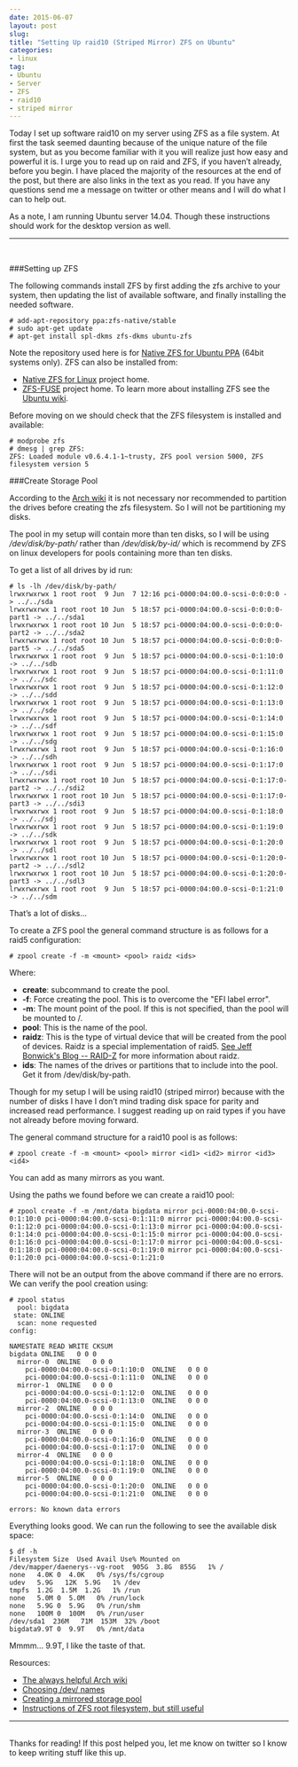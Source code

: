```yaml
---
date: 2015-06-07
layout: post
slug: 
title: "Setting Up raid10 (Striped Mirror) ZFS on Ubuntu"
categories:
- linux
tag:
- Ubuntu 
- Server
- ZFS
- raid10
- striped mirror
---
```


Today I set up software raid10 on my server using ZFS as a file system. At first the task seemed daunting because of the unique nature of the file system, but as you become familiar with it you will realize just how easy and powerful it is. I urge you to read up on raid and ZFS, if you haven’t already, before you begin. I have placed the majority of the resources at the end of the post, but there are also links in the text as you read. If you have any questions send me a message on twitter or other means and I will do what I can to help out.

As a note, I am running Ubuntu server 14.04. Though these instructions should work for the desktop version as well.

---
<br>

###Setting up ZFS

The following commands install ZFS by first adding the zfs archive to your system, then updating the list of available software, and finally installing the needed software.

~~~
# add-apt-repository ppa:zfs-native/stable
# sudo apt-get update
# apt-get install spl-dkms zfs-dkms ubuntu-zfs
~~~

Note the repository used here is for [Native ZFS for Ubuntu PPA](https://launchpad.net/~zfs-native/+archive/stable/) (64bit systems only). ZFS can also be installed from:

- [Native ZFS for Linux](http://www.zfsonlinux.org/) project home.
- [ZFS-FUSE](http://zfs-fuse.net/) project home.
To learn more about installing ZFS see the [Ubuntu wiki](https://wiki.ubuntu.com/ZFS).

Before moving on we should check that the ZFS filesystem is installed and available:

~~~
# modprobe zfs
# dmesg | grep ZFS:
ZFS: Loaded module v0.6.4.1-1~trusty, ZFS pool version 5000, ZFS filesystem version 5
~~~

###Create Storage Pool

According to the [Arch wiki](https://wiki.archlinux.org/index.php/ZFS) it is not necessary nor recommended to partition the drives before creating the zfs filesystem. So I will not be partitioning my disks.

The pool in my setup will contain more than ten disks, so I will be using */dev/disk/by-path/* rather than */dev/disk/by-id/* which is recommend by ZFS on linux developers for pools containing more than ten disks.

To get a list of all drives by id run:

~~~
# ls -lh /dev/disk/by-path/
lrwxrwxrwx 1 root root  9 Jun  7 12:16 pci-0000:04:00.0-scsi-0:0:0:0 -> ../../sda
lrwxrwxrwx 1 root root 10 Jun  5 18:57 pci-0000:04:00.0-scsi-0:0:0:0-part1 -> ../../sda1
lrwxrwxrwx 1 root root 10 Jun  5 18:57 pci-0000:04:00.0-scsi-0:0:0:0-part2 -> ../../sda2
lrwxrwxrwx 1 root root 10 Jun  5 18:57 pci-0000:04:00.0-scsi-0:0:0:0-part5 -> ../../sda5
lrwxrwxrwx 1 root root  9 Jun  5 18:57 pci-0000:04:00.0-scsi-0:1:10:0 -> ../../sdb
lrwxrwxrwx 1 root root  9 Jun  5 18:57 pci-0000:04:00.0-scsi-0:1:11:0 -> ../../sdc
lrwxrwxrwx 1 root root  9 Jun  5 18:57 pci-0000:04:00.0-scsi-0:1:12:0 -> ../../sdd
lrwxrwxrwx 1 root root  9 Jun  5 18:57 pci-0000:04:00.0-scsi-0:1:13:0 -> ../../sde
lrwxrwxrwx 1 root root  9 Jun  5 18:57 pci-0000:04:00.0-scsi-0:1:14:0 -> ../../sdf
lrwxrwxrwx 1 root root  9 Jun  5 18:57 pci-0000:04:00.0-scsi-0:1:15:0 -> ../../sdg
lrwxrwxrwx 1 root root  9 Jun  5 18:57 pci-0000:04:00.0-scsi-0:1:16:0 -> ../../sdh
lrwxrwxrwx 1 root root  9 Jun  5 18:57 pci-0000:04:00.0-scsi-0:1:17:0 -> ../../sdi
lrwxrwxrwx 1 root root 10 Jun  5 18:57 pci-0000:04:00.0-scsi-0:1:17:0-part2 -> ../../sdi2
lrwxrwxrwx 1 root root 10 Jun  5 18:57 pci-0000:04:00.0-scsi-0:1:17:0-part3 -> ../../sdi3
lrwxrwxrwx 1 root root  9 Jun  5 18:57 pci-0000:04:00.0-scsi-0:1:18:0 -> ../../sdj
lrwxrwxrwx 1 root root  9 Jun  5 18:57 pci-0000:04:00.0-scsi-0:1:19:0 -> ../../sdk
lrwxrwxrwx 1 root root  9 Jun  5 18:57 pci-0000:04:00.0-scsi-0:1:20:0 -> ../../sdl
lrwxrwxrwx 1 root root 10 Jun  5 18:57 pci-0000:04:00.0-scsi-0:1:20:0-part2 -> ../../sdl2
lrwxrwxrwx 1 root root 10 Jun  5 18:57 pci-0000:04:00.0-scsi-0:1:20:0-part3 -> ../../sdl3
lrwxrwxrwx 1 root root  9 Jun  5 18:57 pci-0000:04:00.0-scsi-0:1:21:0 -> ../../sdm
~~~

That’s a lot of disks…

To create a ZFS pool the general command structure is as follows for a raid5 configuration:

~~~
# zpool create -f -m <mount> <pool> raidz <ids>
~~~

Where:

- **create**: subcommand to create the pool.
- **-f**: Force creating the pool. This is to overcome the "EFI label error". 
- **-m**: The mount point of the pool. If this is not specified, than the pool will be mounted to /<pool>.
- **pool**: This is the name of the pool.
- **raidz**: This is the type of virtual device that will be created from the pool of devices. Raidz is a special implementation of raid5. [See Jeff Bonwick's Blog -- RAID-Z](https://www.google.com/url?q=https%3A%2F%2Fblogs.oracle.com%2Fbonwick%2Fentry%2Fraid_z&sa=D&sntz=1&usg=AFQjCNGkL8qltDbqxGmZVaEgVFLuZZC2LQ) for more information about raidz.
- **ids**: The names of the drives or partitions that to include into the pool. Get it from /dev/disk/by-path.

Though for my setup I will be using raid10 (striped mirror) because with the number of disks I have I don’t mind trading disk space for parity and increased read performance. I suggest reading up on raid types if you have not already before moving forward.

The general command structure for a raid10 pool is as follows:

~~~
# zpool create -f -m <mount> <pool> mirror <id1> <id2> mirror <id3> <id4>
~~~

You can add as many mirrors as you want.

Using the paths we found before we can create a raid10 pool:

~~~
# zpool create -f -m /mnt/data bigdata mirror pci-0000:04:00.0-scsi-0:1:10:0 pci-0000:04:00.0-scsi-0:1:11:0 mirror pci-0000:04:00.0-scsi-0:1:12:0 pci-0000:04:00.0-scsi-0:1:13:0 mirror pci-0000:04:00.0-scsi-0:1:14:0 pci-0000:04:00.0-scsi-0:1:15:0 mirror pci-0000:04:00.0-scsi-0:1:16:0 pci-0000:04:00.0-scsi-0:1:17:0 mirror pci-0000:04:00.0-scsi-0:1:18:0 pci-0000:04:00.0-scsi-0:1:19:0 mirror pci-0000:04:00.0-scsi-0:1:20:0 pci-0000:04:00.0-scsi-0:1:21:0
~~~

There will not be an output from the above command if there are no errors. We can verify the pool creation using: 

~~~
# zpool status
  pool: bigdata
 state: ONLINE
  scan: none requested
config:

NAMESTATE READ WRITE CKSUM
bigdata ONLINE   0 0 0
  mirror-0  ONLINE   0 0 0
    pci-0000:04:00.0-scsi-0:1:10:0  ONLINE   0 0 0
    pci-0000:04:00.0-scsi-0:1:11:0  ONLINE   0 0 0
  mirror-1  ONLINE   0 0 0
    pci-0000:04:00.0-scsi-0:1:12:0  ONLINE   0 0 0
    pci-0000:04:00.0-scsi-0:1:13:0  ONLINE   0 0 0
  mirror-2  ONLINE   0 0 0
    pci-0000:04:00.0-scsi-0:1:14:0  ONLINE   0 0 0
    pci-0000:04:00.0-scsi-0:1:15:0  ONLINE   0 0 0
  mirror-3  ONLINE   0 0 0
    pci-0000:04:00.0-scsi-0:1:16:0  ONLINE   0 0 0
    pci-0000:04:00.0-scsi-0:1:17:0  ONLINE   0 0 0
  mirror-4  ONLINE   0 0 0
    pci-0000:04:00.0-scsi-0:1:18:0  ONLINE   0 0 0
    pci-0000:04:00.0-scsi-0:1:19:0  ONLINE   0 0 0
  mirror-5  ONLINE   0 0 0
    pci-0000:04:00.0-scsi-0:1:20:0  ONLINE   0 0 0
    pci-0000:04:00.0-scsi-0:1:21:0  ONLINE   0 0 0

errors: No known data errors
~~~

Everything looks good. We can run the following to see the available disk space:

~~~
$ df -h
Filesystem Size  Used Avail Use% Mounted on
/dev/mapper/daenerys--vg-root  905G  3.8G  855G   1% /
none   4.0K 0  4.0K   0% /sys/fs/cgroup
udev   5.9G   12K  5.9G   1% /dev
tmpfs  1.2G  1.5M  1.2G   1% /run
none   5.0M 0  5.0M   0% /run/lock
none   5.9G 0  5.9G   0% /run/shm
none   100M 0  100M   0% /run/user
/dev/sda1  236M   71M  153M  32% /boot
bigdata9.9T 0  9.9T   0% /mnt/data
~~~

Mmmm… 9.9T, I like the taste of that.


Resources:

- [The always helpful Arch wiki](https://wiki.archlinux.org/index.php/ZFS)
- [Choosing /dev/ names](http://zfsonlinux.org/faq.html#WhatDevNamesShouldIUseWhenCreatingMyPool)
- [Creating a mirrored storage pool](http://docs.oracle.com/cd/E23823_01/html/819-5461/gaypw.html)
- [Instructions of ZFS root filesystem, but still useful](https://github.com/zfsonlinux/pkg-zfs/wiki/HOWTO-install-Ubuntu-to-a-Native-ZFS-Root-Filesystem)

---
<br>
Thanks for reading! If this post helped you, let me know on twitter so I know to keep writing stuff like this up.
